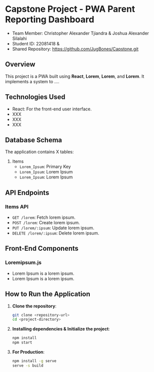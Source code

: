 # Capstone Project - PWA Parent Reporting Dashboard

- Team Member: Christopher Alexander Tjiandra & Joshua Alexander Silalahi 
- Student ID: 22081418 & 
- Shared Repository: https://github.com/JugBones/Capstone.git 

## Overview
This project is a PWA built using **React**, **Lorem**, **Lorem**, and **Lorem**. It implements a system to .... 

## Technologies Used
- React: For the front-end user interface.
- XXX
- XXX
- XXX

## Database Schema
The application contains X tables:
1. Items
   - `Lorem_Ipsum`: Primary Key
   - `Lorem_Ipsum`: Lorem Ipsum
   - `Lorem_Ipsum`: Lorem Ipsum

## API Endpoints
### Items API
- `GET /lorem`: Fetch lorem ipsum.
- `POST /lorem`: Create lorem ipsum.
- `PUT /lorem/:ipsum`: Update lorem ipsum.
- `DELETE /lorem/:ipsum`: Delete lorem ipsum.

## Front-End Components
### Loremipsum.js
- Lorem Ipsum is a lorem ipsum.
- Lorem Ipsum is a lorem ipsum.

## How to Run the Application
1. **Clone the repository**:
   ```bash
   git clone <repository-url>
   cd <project-directory>

2. **Installing dependencies & Initialize the project**:
   ```bash
   npm install
   npm start

2. **For Production**:
   ```bash
   npm install -g serve
   serve -s build 
